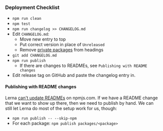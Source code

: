 ### Deployment Checklist

- `npm run clean`
- `npm test`
- `npm run changelog >> CHANGELOG.md`
- Edit `CHANGELOG.md`:
    - Move new entry to top
    - Put correct version in place of `Unreleased`
    - Remove [private packages](https://github.com/lerna/lerna-changelog/issues/15) from headings
- `git add CHANGELOG.md`
- `npm run publish`
    - If there are changes to READMEs, see `Publishing with README changes`
- Edit release tag on GitHub and paste the changelog entry in.

#### Publishing with README changes

Lerna [can't update READMEs](https://github.com/lerna/lerna/issues/64) on
npmjs.com.  If we have a README change that we want to show up there, then we
need to publish by hand.  We can still let Lerna do most of the setup work for
us, though:

- `npm run publish -- --skip-npm`
- For each package: `npm publish packages/<package>`
